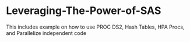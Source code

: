 # Leveraging-The-Power-of-SAS
This includes example on how to use PROC DS2, Hash Tables, HPA Procs, and Parallelize independent code
